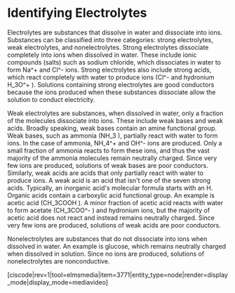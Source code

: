 
# Identifying Electrolytes

Electrolytes are substances that dissolve in water and dissociate into ions. Substances can be classified into three categories: strong electrolytes, weak electrolytes, and nonelectrolytes. Strong electrolytes dissociate completely into ions when dissolved in water. These include ionic compounds (salts) such as sodium chloride, which dissociates in water to form Na<lrn-math>^+</lrn-math>  and Cl<lrn-math>^-</lrn-math>  ions. Strong electrolytes also include strong acids, which react completely with water to produce ions (Cl<lrn-math>^-</lrn-math>  and hydronium <lrn-math>H_3O^+</lrn-math> ). Solutions containing strong electrolytes are good conductors because the ions produced when these substances dissociate allow the solution to conduct electricity. 

Weak electrolytes are substances, when dissolved in water, only a fraction of the molecules dissociate into ions. These include weak bases and weak acids. Broadly speaking, weak bases contain an amine functional group. Weak bases, such as ammonia (<lrn-math>NH_3</lrn-math> ), partially react with water to form ions. In the case of ammonia, <lrn-math>NH_4^+</lrn-math>  and <lrn-math>OH^-</lrn-math>  ions are produced. Only a small fraction of ammonia reacts to form these ions, and thus the vast majority of the ammonia molecules remain neutrally charged. Since very few ions are produced, solutions of weak bases are poor conductors. Similarly, weak acids are acids that only partially react with water to produce ions. A weak acid is an acid that isn't one of the seven strong acids. Typically, an inorganic acid's molecular formula starts with an H.  Organic acids contain a carboxylic acid functional group. An example is acetic acid (<lrn-math>CH_3COOH</lrn-math> ). A minor fraction of acetic acid reacts with water to form acetate (<lrn-math>CH_3COO^-</lrn-math> ) and hydronium ions, but the  majority of acetic acid does not react and instead remains neutrally charged. Since very few ions are produced, solutions of weak acids are poor conductors. 

Nonelectrolytes are substances that do not dissociate into ions when dissolved in water. An example is glucose, which remains neutrally charged when dissolved in solution. Since no ions are produced, solutions of nonelectrolytes are nonconductive.




[ciscode|rev=1|tool=elmsmedia|item=3771|entity_type=node|render=display_mode|display_mode=mediavideo]

 